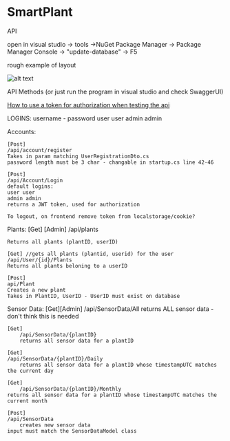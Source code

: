 # SmartPlant
API

open in visual studio -> tools ->NuGet Package Manager -> Package Manager Console -> "update-database" -> F5

rough example of layout

![alt text](https://i.imgur.com/Kpu1YoR.png)



API Methods (or just run the program in visual studio and check SwaggerUI)

<a href="https://gfycat.com/vagueacademicferret">How to use a token for authorization when testing the api</a>

LOGINS: username - password
user user
admin admin


Accounts:

	[Post]
	/api/account/register
	Takes in param matching UserRegistrationDto.cs
	password length must be 3 char - changable in startup.cs line 42-46
	
	[Post]
	/api/Account/Login
	default logins: 
	user user
	admin admin
	returns a JWT token, used for authorization

	To logout, on frontend remove token from localstorage/cookie?


Plants:
	[Get] [Admin]
	/api/plants
	
	Returns all plants (plantID, userID)

	[Get] //gets all plants (plantid, userid) for the user
	/api/User/{id}/Plants
	Returns all plants beloning to a userID

	[Post] 
	api/Plant
	Creates a new plant
	Takes in PlantID, UserID - UserID must exist on database
	

Sensor Data:
	[Get][Admin]
        /api/SensorData/All
	returns ALL sensor data - don't think this is needed

	[Get]
        /api/SensorData/{plantID}
        returns all sensor data for a plantID

 	[Get]
	/api/SensorData/{plantID}/Daily
        returns all sensor data for a plantID whose timestampUTC matches the current day

	[Get]
        /api/SensorData/{plantID}/Monthly
	returns all sensor data for a plantID whose timestampUTC matches the current month

	[Post]
	/api/SensorData
        creates new sensor data
	input must match the SensorDataModel class
	
